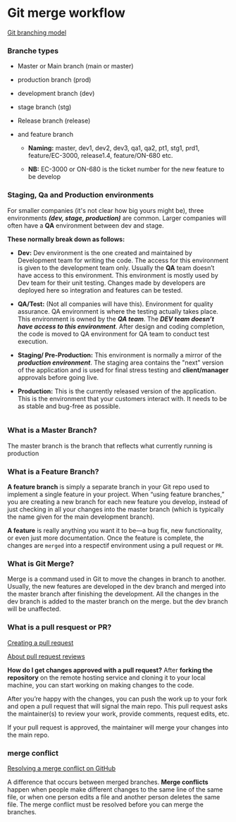 # Git merge workflow

[Git branching model](https://nvie.com/files/Git-branching-model.pdf)


### Branche types
- Master or Main branch (main or master)
- production branch (prod)
- development branch (dev)
- stage branch (stg)
- Release branch (release)
- and feature branch 

    + **Naming:** master, dev1, dev2, dev3, qa1, qa2, pt1, stg1, prd1, feature/EC-3000, release1.4, feature/ON-680 etc.

    + **NB:** EC-3000 or ON-680 is the ticket number for the new feature to be develop


### Staging, Qa and Production environments
For smaller companies (it's not clear how big yours might be), three environments ***(dev, stage, production)*** are common. Larger companies will often have a **QA** environment between dev and stage.

**These normally break down as follows:**

+ **Dev:** Dev environment is the one created and maintained by Development team for writing the code. The access for this environment is given to the development team only. Usually the **QA** team doesn’t have access to this environment. This environment is mostly used by Dev team for their unit testing. Changes made by developers are deployed here so integration and features can be tested. 


+ **QA/Test:** (Not all companies will have this). Environment for quality assurance. QA environment is where the testing actually takes place. This environment is owned by the ***QA team***. The ***DEV team doesn’t have access to this environment***. After design and coding completion, the code is moved to QA environment for QA team to conduct test execution.

+ **Staging/ Pre-Production:** This environment is normally a mirror of the ***production environment***. The staging area contains the "next" version of the application and is used for final stress testing and **client/manager** approvals before going live.

+ **Production:** This is the currently released version of the application. This is the environment that your customers interact with. It needs to be as stable and bug-free as possible.

```
```
### What is a Master Branch?
The master branch is the branch that reflects what currently running is production

### What is a Feature Branch?
**A feature branch** is simply a separate branch in your Git repo used to implement a single feature in your project. When “using feature branches,” you are creating a new branch for each new feature you develop, instead of just checking in all your changes into the master branch (which is typically the name given for the main development branch).

**A feature** is really anything you want it to be—a bug fix, new functionality, or even just more documentation. Once the feature is complete, the changes are `merged` into a respectif environment using a pull request or `PR`.


### What is Git Merge?
Merge is a command used in Git to move the changes in branch to another. Usually, the new features are developed in the dev branch and merged into the master branch after finishing the development. All the changes in the dev branch is added to the master branch on the merge. but the dev branch will be unaffected.


### What is a pull resquest or PR?
[Creating a pull request](https://docs.github.com/en/github/collaborating-with-issues-and-pull-requests/creating-a-pull-request)

[About pull request reviews](https://docs.github.com/en/github/collaborating-with-issues-and-pull-requests/about-pull-request-reviews#required-reviews)

**How do I get changes approved with a pull request?**
After **forking the repository** on the remote hosting service and cloning it to your local machine, you can start working on making changes to the code.

After you’re happy with the changes, you can push the work up to your fork and open a pull request that will signal the main repo. This pull request asks the maintainer(s) to review your work, provide comments, request edits, etc.

If your pull request is approved, the maintainer will merge your changes into the main repo.

### merge conflict
[Resolving a merge conflict on GitHub](https://docs.github.com/en/github/collaborating-with-issues-and-pull-requests/resolving-a-merge-conflict-on-github)

A difference that occurs between merged branches. **Merge conflicts** happen when people make different changes to the same line of the same file, or when one person edits a file and another person deletes the same file. The merge conflict must be resolved before you can merge the branches.